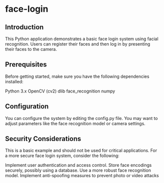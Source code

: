 # face-login
## Introduction
This Python application demonstrates a basic face login system using facial recognition. Users can register their faces and then log in by presenting their faces to the camera.

## Prerequisites
Before getting started, make sure you have the following dependencies installed:

Python 3.x
OpenCV (cv2)
dlib
face_recognition
numpy

## Configuration
You can configure the system by editing the config.py file. You may want to adjust parameters like the face recognition model or camera settings.

## Security Considerations
This is a basic example and should not be used for critical applications. For a more secure face login system, consider the following:

Implement user authentication and access control.
Store face encodings securely, possibly using a database.
Use a more robust face recognition model.
Implement anti-spoofing measures to prevent photo or video attacks

